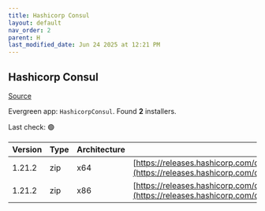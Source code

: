 ```yaml
---
title: Hashicorp Consul
layout: default
nav_order: 2
parent: H
last_modified_date: Jun 24 2025 at 12:21 PM
---
```


## Hashicorp Consul

[Source](https://www.consul.io/)

Evergreen app: `HashicorpConsul`. Found **2** installers.

Last check: 🟢

| Version | Type | Architecture | URI                                                                                                                                                          |
| ------- | ---- | ------------ | ------------------------------------------------------------------------------------------------------------------------------------------------------------ |
| 1.21.2  | zip  | x64          | [https://releases.hashicorp.com/consul/1.21.2/consul_1.21.2_windows_amd64.zip](https://releases.hashicorp.com/consul/1.21.2/consul_1.21.2_windows_amd64.zip) |
| 1.21.2  | zip  | x86          | [https://releases.hashicorp.com/consul/1.21.2/consul_1.21.2_windows_386.zip](https://releases.hashicorp.com/consul/1.21.2/consul_1.21.2_windows_386.zip)     |
